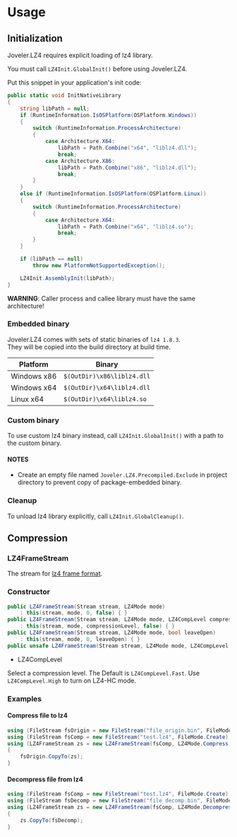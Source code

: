 # Usage

## Initialization

Joveler.LZ4 requires explicit loading of lz4 library.

You must call `LZ4Init.GlobalInit()` before using Joveler.LZ4.

Put this snippet in your application's init code:

```csharp
public static void InitNativeLibrary
{
    string libPath = null;
    if (RuntimeInformation.IsOSPlatform(OSPlatform.Windows))
    {
        switch (RuntimeInformation.ProcessArchitecture)
        {
            case Architecture.X64:
                libPath = Path.Combine("x64", "liblz4.dll");
                break;
            case Architecture.X86:
                libPath = Path.Combine("x86", "liblz4.dll");
                break;
        }
    }
    else if (RuntimeInformation.IsOSPlatform(OSPlatform.Linux))
    {
        switch (RuntimeInformation.ProcessArchitecture)
        {
            case Architecture.X64:
                libPath = Path.Combine("x64", "liblz4.so");
                break;
        }
    }

    if (libPath == null)
        throw new PlatformNotSupportedException();

    LZ4Init.AssemblyInit(libPath);
}
```

**WARNING**: Caller process and callee library must have the same architecture!

### Embedded binary

Joveler.LZ4 comes with sets of static binaries of `lz4 1.8.3`.  
They will be copied into the build directory at build time.

| Platform    | Binary                     |
|-------------|----------------------------|
| Windows x86 | `$(OutDir)\x86\liblz4.dll` |
| Windows x64 | `$(OutDir)\x64\liblz4.dll` |
| Linux x64   | `$(OutDir)\x64\liblz4.so`  |

### Custom binary

To use custom lz4 binary instead, call `LZ4Init.GlobalInit()` with a path to the custom binary.

#### NOTES

- Create an empty file named `Joveler.LZ4.Precompiled.Exclude` in project directory to prevent copy of package-embedded binary.

### Cleanup

To unload lz4 library explicitly, call `LZ4Init.GlobalCleanup()`.

## Compression

### LZ4FrameStream

The stream for [lz4 frame format](https://github.com/lz4/lz4/blob/dev/doc/lz4_Frame_format.md).

### Constructor

```csharp
public LZ4FrameStream(Stream stream, LZ4Mode mode)
    : this(stream, mode, 0, false) { }
public LZ4FrameStream(Stream stream, LZ4Mode mode, LZ4CompLevel compressionLevel)
    : this(stream, mode, compressionLevel, false) { }
public LZ4FrameStream(Stream stream, LZ4Mode mode, bool leaveOpen)
    : this(stream, mode, 0, leaveOpen) { }
public unsafe LZ4FrameStream(Stream stream, LZ4Mode mode, LZ4CompLevel compressionLevel, bool leaveOpen)
```

- LZ4CompLevel

Select a compression level. The Default is `LZ4CompLevel.Fast`. Use `LZ4CompLevel.High` to turn on LZ4-HC mode.

### Examples

#### Compress file to lz4

```csharp
using (FileStream fsOrigin = new FileStream("file_origin.bin", FileMode.Open))
using (FileStream fsComp = new FileStream("test.lz4", FileMode.Create))
using (LZ4FrameStream zs = new LZ4FrameStream(fsComp, LZ4Mode.Compress, LZ4CompLevel.Default))
{
    fsOrigin.CopyTo(zs);
}
```

#### Decompress file from lz4

```csharp
using (FileStream fsComp = new FileStream("test.lz4", FileMode.Create))
using (FileStream fsDecomp = new FileStream("file_decomp.bin", FileMode.Open))
using (LZ4FrameStream zs = new LZ4FrameStream(fsComp, LZ4Mode.Decompress))
{
    zs.CopyTo(fsDecomp);
}
```

